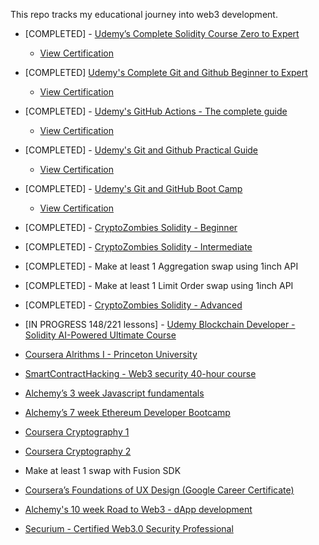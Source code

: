 
This repo tracks my educational journey into web3 development.


- [COMPLETED] - [Udemy’s Complete Solidity Course Zero to Expert](https://www.udemy.com/course/the-complete-solidity-course-blockchain-zero-to-expert)
  - [View Certification](https://www.udemy.com/certificate/UC-779b0f8a-c834-4e2c-aefc-3dcaae00a208/)
    
- [COMPLETED] [Udemy's Complete Git and Github Beginner to Expert](https://www.udemy.com/course/complete-git-and-github-beginner-to-expert/?utm_source=adwords&utm_medium=udemyads&utm_campaign=DSA_Catchall_la.EN_cc.US&utm_content=deal4584&utm_term=_._ag_95911180068_._ad_532194018659_._kw__._de_c_._dm__._pl__._ti_dsa-406594358574_._li_9029652_._pd__._&matchtype=)
  - [View Certification]( https://www.udemy.com/certificate/UC-b70d8862-451d-401a-9582-90375d9cab8f/)
  
- [COMPLETED] - [Udemy's GitHub Actions - The complete guide](https://www.udemy.com/course/github-actions-the-complete-guide/)
  - [View Certification](https://udemy-certificate.s3.amazonaws.com/image/UC-02466df3-436e-4ef4-9488-a07ce9beea72.jpg)
    
- [COMPLETED] - [Udemy's Git and Github Practical Guide](https://www.udemy.com/course/git-github-practical-guide/)
  - [View Certification](https://www.udemy.com/certificate/UC-857c73b1-c9f8-4c8b-8593-62d3f60f0fa0/)
    
- [COMPLETED] - [Udemy's Git and GitHub Boot Camp](https://www.udemy.com/course/git-and-github-bootcamp/)
    - [View Certification](https://www.udemy.com/certificate/UC-33c208a4-9f02-4b89-97ab-ae5c90fe5030/)
 
- [COMPLETED] - [CryptoZombies Solidity - Beginner](https://cryptozombies.io/en/course/)  
- [COMPLETED] - [CryptoZombies Solidity - Intermediate](https://cryptozombies.io/en/course/)
- [COMPLETED] - Make at least 1 Aggregation swap using 1inch API
- [COMPLETED] - Make at least 1 Limit Order swap using 1inch API
- [COMPLETED] - [CryptoZombies Solidity - Advanced](https://cryptozombies.io/en/course/)
- [IN PROGRESS 148/221 lessons] - [Udemy Blockchain Developer - Solidity AI-Powered Ultimate Course](https://www.udemy.com/course/blockchain-developer-solidity-ai-powered-ultimate-course/learn/lecture/38748294#overview)
- [Coursera Alrithms I - Princeton University](https://www.coursera.org/learn/algorithms-part1/home/week/1)
- [SmartContractHacking - Web3 security 40-hour course](https://smartcontractshacking.com/?referral=owen)
- [Alchemy’s 3 week Javascript fundamentals](https://university.alchemy.com/js)
- [Alchemy’s 7 week Ethereum Developer Bootcamp](https://university.alchemy.com/ethereum)
- [Coursera Cryptography 1](https://www.coursera.org/learn/crypto?action=enroll)
- [Coursera Cryptography 2](https://www.coursera.org/learn/crypto2)	
- Make at least 1 swap with Fusion SDK	
- [Coursera’s Foundations of UX Design (Google Career Certificate)](https://www.coursera.org/learn/foundations-user-experience-design)
- [Alchemy's 10 week Road to Web3 - dApp development](https://docs.alchemy.com/docs/welcome-to-the-road-to-web3)
- [Securium - Certified Web3.0 Security Professional](https://www.securiumacademy.com/certified-web3-0-security-professional/)



